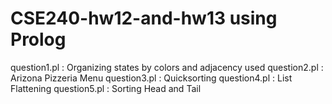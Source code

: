 # CSE240-hw12-and-hw13 using Prolog

question1.pl : Organizing states by colors and adjacency used
question2.pl : Arizona Pizzeria Menu
question3.pl : Quicksorting
question4.pl : List Flattening
question5.pl : Sorting Head and Tail 
